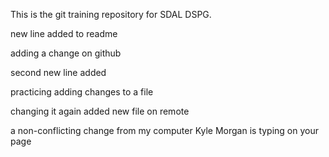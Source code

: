 This is the git training repository for SDAL DSPG.

new line added to readme

adding a change on github

second new line added

practicing adding changes to a file

changing it again
added new file on remote

a non-conflicting change from my computer
Kyle Morgan is typing on your page
